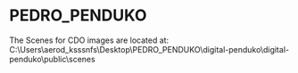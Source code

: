 # PEDRO_PENDUKO

The Scenes for CDO images are located at:
C:\Users\aerod_ksssnfs\Desktop\PEDRO_PENDUKO\digital-penduko\digital-penduko\public\scenes
